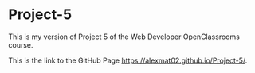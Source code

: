 # Project-5
 
This is my version of Project 5 of the Web Developer OpenClassrooms course.

This is the link to the GitHub Page https://alexmat02.github.io/Project-5/.
